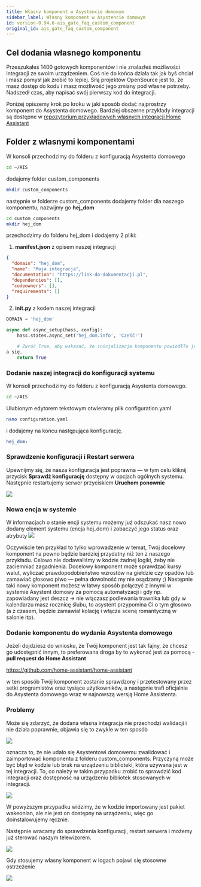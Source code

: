 ```yaml
---
title: Własny komponent w Asystencie domowym
sidebar_label: Własny komponent w Asystencie domowym
id: version-0.94.6-ais_gate_faq_custom_component
original_id: ais_gate_faq_custom_component
---
```


## Cel dodania własnego komponentu

Przeszukałeś 1400 gotowych komponentów i nie znalazłeś możliwości integracji ze swoim urządzeniem. Coś nie do końca działa tak jak byś chciał i masz pomysł jak zrobić to lepiej. Siłą projektów OpenSource jest to, że masz dostęp do kodu i masz możliwość jego zmiany pod własne potrzeby. Nadszedł czas, aby napisać swój pierwszy kod do integracji.

Poniżej opiszemy krok po kroku w jaki sposób dodać najprostrzy komponent do Asystenta domowego.
Bardziej obszerne przykłady integracji są dostępne w <a href="https://github.com/home-assistant/example-custom-config/tree/master/custom_components/" target="_blank">repozytorium przykładowych własnych integracji Home Assistant</a>


## Folder z własnymi komponentami

W konsoli przechodzimy do folderu z konfiguracją Asystenta domowego

```bash
cd ~/AIS
```

dodajemy folder custom_components

```bash
mkdir custom_components
```

następnie w folderze custom_components dodajemy folder dla naszego komponentu, nazwijmy go **hej_dom**


```bash
cd custom_components
mkdir hej_dom
```

przechodzimy do folderu hej_dom i dodajemy 2 pliki:

1. **manifest.json** z opisem naszej integracji

```json
{
  "domain": "hej_dom",
  "name": "Moja integracja",
  "documentation": "https://link-do-dokumentacji.pl",
  "dependencies": [],
  "codeowners": [],
  "requirements": []
}
```

2. **__init__.py** z kodem naszej integracji

```python
DOMAIN = 'hej_dom'

async def async_setup(hass, config):
    hass.states.async_set('hej_dom.info', 'Cześć!')

    # Zwróć True, aby wskazać, że inicjalizacja komponentu powiodłTo jest całkiem proste — wprowadzimy Cię w ten proces krok po kroku.
a się.
    return True
```

### Dodanie naszej integracji do konfiguracji systemu

W konsoli przechodzimy do folderu z konfiguracją Asystenta domowego.

```bash
cd ~/AIS
```

Ulubionym edytorem tekstowym otwieramy plik configuration.yaml

```bash
nano configuration.yaml
```

i dodajemy na końcu następująca konfigurację.

```yaml
hej_dom:
```


### Sprawdzenie konfiguracji i Restart serwera

Upewnijmy się, że nasza konfiguracja jest poprawna — w tym celu kliknij przycisk **Sprawdź konfigurację** dostępny w opcjach ogólnych systemu. Następnie restartujemy serwer przyciskiem **Uruchom ponownie**

<img src="/AIS-docs/img/en/bramka/faq_sensor_4.png"> </img>


### Nowa encja w systemie

W informacjach o stanie encji systemu możemy już odszukać nasz nowo dodany element systemu (encja hej_dom) i zobaczyć jego status oraz atrybuty
<img src="/AIS-docs/img/en/bramka/faq_custom_component_1.png"> </img>

Oczywiście ten przykład to tylko wprowadzenie w temat, Twój docelowy komponent na pewno będzie bardziej przydatny niż ten z naszego przykładu. Celowo nie dodawaliśmy w kodzie żadnej logiki, żeby nie zaciemniać zagadnienia. Docelowy komponent może sprawdzać kursy walut, wyliczać prawdopodobieństwo wzrostów na giełdzie czy opadów lub zamawiać głosowo piwo — pełna dowolność my nie osądzamy ;)
Następnie taki nowy komponent możesz w łatwy sposób połączyć z innymi w systemie Asystent domowy za pomocą automatyzacji i gdy np. zapowiadany jest deszcz -> nie włączasz podlewania trawnika lub gdy w kalendarzu masz rocznicę ślubu, to asystent przypomina Ci o tym głosowo (a z czasem, będzie zamawiał kolację i włącza scenę romantyczną w salonie itp).


### Dodanie komponentu do wydania Asystenta domowego

Jeżeli dojdziesz do wniosku, że Twój komponent jest tak fajny, że chcesz go udostępnić innym, to preferowana droga by to wykonać jest za pomocą - **pull request do Home Assistant**

https://github.com/home-assistant/home-assistant

w ten sposób Twój komponent zostanie sprawdzony i przetestowany przez setki programistów oraz tysiące użytkowników, a następnie trafi oficjalnie do Asystenta domowego wraz w najnowszą wersją Home Assistenta.


### Problemy

Może się zdarzyć, że dodana własna integracja nie przechodzi walidacji i nie działa poprawnie, objawia się to zwykle w ten sposób

<img src="/AIS-docs/img/en/bramka/faq_custom_component_2.png"> </img>

oznacza to, że nie udało się Asystentowi domowemu zwalidować i zaimportować komponentu z folderu custom_components. Przyczyną może być błąd w kodzie lub brak na urządzeniu biblioteki, która używana jest w tej integracji.
To, co należy w takim przypadku zrobić to sprawdzić kod integracji oraz dostępność na urządzeniu bibliotek stosowanych w integracji.

<img src="/AIS-docs/img/en/bramka/faq_custom_component_3.png"> </img>

W powyższym przypadku widzimy, że w kodzie importowany jest pakiet wakeonlan, ale nie jest on dostępny na urządzeniu, więc go doinstalowujemy ręcznie.

Następnie wracamy do sprawdzenia konfiguracji, restart serwera i możemy już sterować naszym telewizorem.

<img src="/AIS-docs/img/en/bramka/faq_custom_component_4.png"> </img>


Gdy stosujemy własny komponent w logach pojawi się stosowne ostrzeżenie

<img src="/AIS-docs/img/en/bramka/faq_custom_component_5.png"> </img>
